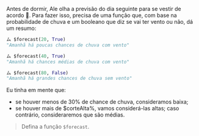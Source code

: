 Antes de dormir, Ale olha a previsão do dia seguinte para se vestir de acordo :closed_umbrella:. Para fazer isso, precisa de uma função que, com base na probabilidade de chuva e um booleano que diz se vai ter vento ou não, dá um resumo:

```python
ム $forecast(20, True)
"Amanhã há poucas chances de chuva com vento"

ム $forecast(40, True)
"Amanhã há chances médias de chuva com vento"

ム $forecast(80, False)
"Amanhã há grandes chances de chuva sem vento"
```

Eu tinha em mente que:

* se houver menos de 30% de chance de chuva, consideramos baixa;
* se houver mais de $corteAlta%, vamos considerá-las altas; caso contrário, consideraremos que são médias.

> Defina a função `$forecast`.
